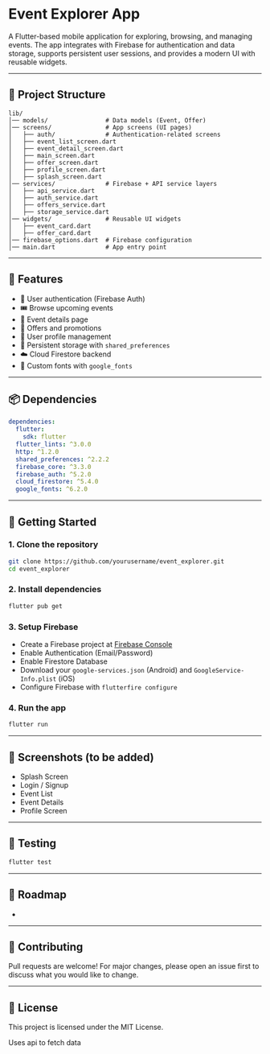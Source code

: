 # Event Explorer App

A Flutter-based mobile application for exploring, browsing, and managing events. The app integrates with Firebase for authentication and data storage, supports persistent user sessions, and provides a modern UI with reusable widgets.

---

## 📂 Project Structure

```
lib/
│── models/                # Data models (Event, Offer)
│── screens/               # App screens (UI pages)
│   ├── auth/              # Authentication-related screens
│   ├── event_list_screen.dart
│   ├── event_detail_screen.dart
│   ├── main_screen.dart
│   ├── offer_screen.dart
│   ├── profile_screen.dart
│   ├── splash_screen.dart
│── services/              # Firebase + API service layers
│   ├── api_service.dart
│   ├── auth_service.dart
│   ├── offers_service.dart
│   ├── storage_service.dart
│── widgets/               # Reusable UI widgets
│   ├── event_card.dart
│   ├── offer_card.dart
│── firebase_options.dart  # Firebase configuration
│── main.dart              # App entry point
```

---

## 🚀 Features

* 🔐 User authentication (Firebase Auth)
* 🎟️ Browse upcoming events
* 📖 Event details page
* 🧾 Offers and promotions
* 👤 User profile management
* 💾 Persistent storage with `shared_preferences`
* ☁️ Cloud Firestore backend
* 🎨 Custom fonts with `google_fonts`

---

## 📦 Dependencies

```yaml
dependencies:
  flutter:
    sdk: flutter
  flutter_lints: ^3.0.0
  http: ^1.2.0
  shared_preferences: ^2.2.2
  firebase_core: ^3.3.0
  firebase_auth: ^5.2.0
  cloud_firestore: ^5.4.0
  google_fonts: ^6.2.0
```

---

## 🔧 Getting Started

### 1. Clone the repository

```bash
git clone https://github.com/yourusername/event_explorer.git
cd event_explorer
```

### 2. Install dependencies

```bash
flutter pub get
```

### 3. Setup Firebase

* Create a Firebase project at [Firebase Console](https://console.firebase.google.com/)
* Enable Authentication (Email/Password)
* Enable Firestore Database
* Download your `google-services.json` (Android) and `GoogleService-Info.plist` (iOS)
* Configure Firebase with `flutterfire configure`

### 4. Run the app

```bash
flutter run
```

---

## 📱 Screenshots (to be added)

* Splash Screen
* Login / Signup
* Event List
* Event Details
* Profile Screen

---

## 🧪 Testing

```bash
flutter test
```

---

## 📌 Roadmap

*

---

## 🤝 Contributing

Pull requests are welcome! For major changes, please open an issue first to discuss what you would like to change.

---

## 📄 License

This project is licensed under the MIT License.

Uses api to fetch data

